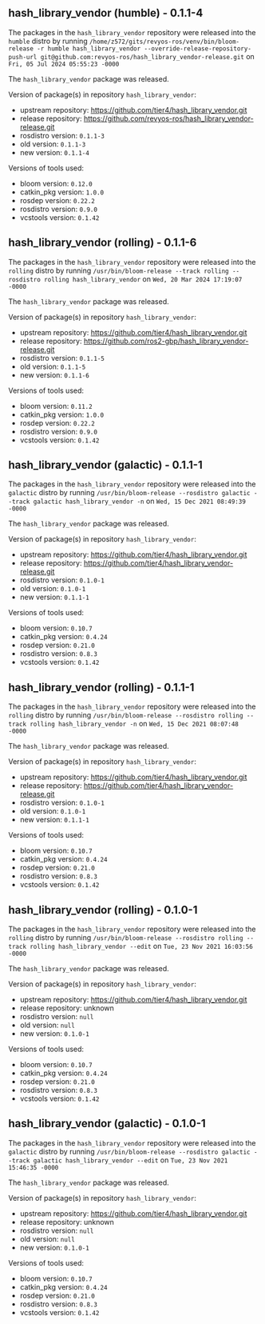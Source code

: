 ## hash_library_vendor (humble) - 0.1.1-4

The packages in the `hash_library_vendor` repository were released into the `humble` distro by running `/home/z572/gits/revyos-ros/venv/bin/bloom-release -r humble hash_library_vendor --override-release-repository-push-url git@github.com:revyos-ros/hash_library_vendor-release.git` on `Fri, 05 Jul 2024 05:55:23 -0000`

The `hash_library_vendor` package was released.

Version of package(s) in repository `hash_library_vendor`:

- upstream repository: https://github.com/tier4/hash_library_vendor.git
- release repository: https://github.com/revyos-ros/hash_library_vendor-release.git
- rosdistro version: `0.1.1-3`
- old version: `0.1.1-3`
- new version: `0.1.1-4`

Versions of tools used:

- bloom version: `0.12.0`
- catkin_pkg version: `1.0.0`
- rosdep version: `0.22.2`
- rosdistro version: `0.9.0`
- vcstools version: `0.1.42`


## hash_library_vendor (rolling) - 0.1.1-6

The packages in the `hash_library_vendor` repository were released into the `rolling` distro by running `/usr/bin/bloom-release --track rolling --rosdistro rolling hash_library_vendor` on `Wed, 20 Mar 2024 17:19:07 -0000`

The `hash_library_vendor` package was released.

Version of package(s) in repository `hash_library_vendor`:

- upstream repository: https://github.com/tier4/hash_library_vendor.git
- release repository: https://github.com/ros2-gbp/hash_library_vendor-release.git
- rosdistro version: `0.1.1-5`
- old version: `0.1.1-5`
- new version: `0.1.1-6`

Versions of tools used:

- bloom version: `0.11.2`
- catkin_pkg version: `1.0.0`
- rosdep version: `0.22.2`
- rosdistro version: `0.9.0`
- vcstools version: `0.1.42`


## hash_library_vendor (galactic) - 0.1.1-1

The packages in the `hash_library_vendor` repository were released into the `galactic` distro by running `/usr/bin/bloom-release --rosdistro galactic --track galactic hash_library_vendor -n` on `Wed, 15 Dec 2021 08:49:39 -0000`

The `hash_library_vendor` package was released.

Version of package(s) in repository `hash_library_vendor`:

- upstream repository: https://github.com/tier4/hash_library_vendor.git
- release repository: https://github.com/tier4/hash_library_vendor-release.git
- rosdistro version: `0.1.0-1`
- old version: `0.1.0-1`
- new version: `0.1.1-1`

Versions of tools used:

- bloom version: `0.10.7`
- catkin_pkg version: `0.4.24`
- rosdep version: `0.21.0`
- rosdistro version: `0.8.3`
- vcstools version: `0.1.42`


## hash_library_vendor (rolling) - 0.1.1-1

The packages in the `hash_library_vendor` repository were released into the `rolling` distro by running `/usr/bin/bloom-release --rosdistro rolling --track rolling hash_library_vendor -n` on `Wed, 15 Dec 2021 08:07:48 -0000`

The `hash_library_vendor` package was released.

Version of package(s) in repository `hash_library_vendor`:

- upstream repository: https://github.com/tier4/hash_library_vendor.git
- release repository: https://github.com/tier4/hash_library_vendor-release.git
- rosdistro version: `0.1.0-1`
- old version: `0.1.0-1`
- new version: `0.1.1-1`

Versions of tools used:

- bloom version: `0.10.7`
- catkin_pkg version: `0.4.24`
- rosdep version: `0.21.0`
- rosdistro version: `0.8.3`
- vcstools version: `0.1.42`


## hash_library_vendor (rolling) - 0.1.0-1

The packages in the `hash_library_vendor` repository were released into the `rolling` distro by running `/usr/bin/bloom-release --rosdistro rolling --track rolling hash_library_vendor --edit` on `Tue, 23 Nov 2021 16:03:56 -0000`

The `hash_library_vendor` package was released.

Version of package(s) in repository `hash_library_vendor`:

- upstream repository: https://github.com/tier4/hash_library_vendor.git
- release repository: unknown
- rosdistro version: `null`
- old version: `null`
- new version: `0.1.0-1`

Versions of tools used:

- bloom version: `0.10.7`
- catkin_pkg version: `0.4.24`
- rosdep version: `0.21.0`
- rosdistro version: `0.8.3`
- vcstools version: `0.1.42`


## hash_library_vendor (galactic) - 0.1.0-1

The packages in the `hash_library_vendor` repository were released into the `galactic` distro by running `/usr/bin/bloom-release --rosdistro galactic --track galactic hash_library_vendor --edit` on `Tue, 23 Nov 2021 15:46:35 -0000`

The `hash_library_vendor` package was released.

Version of package(s) in repository `hash_library_vendor`:

- upstream repository: https://github.com/tier4/hash_library_vendor.git
- release repository: unknown
- rosdistro version: `null`
- old version: `null`
- new version: `0.1.0-1`

Versions of tools used:

- bloom version: `0.10.7`
- catkin_pkg version: `0.4.24`
- rosdep version: `0.21.0`
- rosdistro version: `0.8.3`
- vcstools version: `0.1.42`


